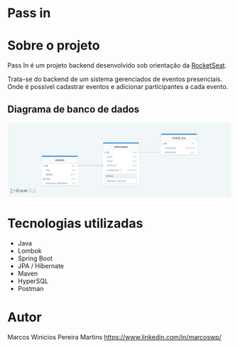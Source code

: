 # Pass in

# Sobre o projeto
Pass In é um projeto backend desenvolvido sob orientação da [RocketSeat](https://www.rocketseat.com.br/).

Trata-se do backend de um sistema gerenciados de eventos presenciais. Onde é possível cadastrar eventos e adicionar participantes a cada evento.

## Diagrama de banco de dados
![Image](https://github.com/MarcosWinicios/pass-in/blob/ffd501b830a3a3e45041be092a7cd41fc1c2ccf1/docs/database-diagram.png?raw=true)

# Tecnologias utilizadas
- Java
- Lombok
- Spring Boot
- JPA / Hibernate
- Maven
- HyperSQL
- Postman

# Autor
Marcos Winicios Pereira Martins
https://www.linkedin.com/in/marcoswp/
